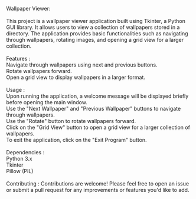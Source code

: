 Wallpaper Viewer:<br> 
<br>
This project is a wallpaper viewer application built using Tkinter, a Python GUI library. It allows users to view a collection of wallpapers stored in a directory. The application provides basic functionalities such as navigating through wallpapers, rotating images, and opening a grid view for a larger collection.<br>
<br>
Features :<br>
Navigate through wallpapers using next and previous buttons.<br>
Rotate wallpapers forward.<br>
Open a grid view to display wallpapers in a larger format.<br>
<br>
Usage :<br>
Upon running the application, a welcome message will be displayed briefly before opening the main window.<br>
Use the "Next Wallpaper" and "Previous Wallpaper" buttons to navigate through wallpapers.<br>
Use the "Rotate" button to rotate wallpapers forward.<br>
Click on the "Grid View" button to open a grid view for a larger collection of wallpapers.<br>
To exit the application, click on the "Exit Program" button.<br>
<br>
Dependencies :<br>
Python 3.x<br>
Tkinter<br>
Pillow (PIL)<br>
<br>
Contributing :
Contributions are welcome! Please feel free to open an issue or submit a pull request for any improvements or features you'd like to add.
